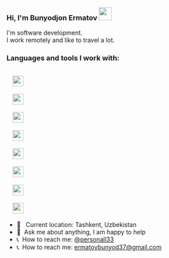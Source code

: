 ### Hi, I'm  Bunyodjon Ermatov <img src="https://i.giphy.com/gM5qFksULw54NMWyry.webp" width="30px">

I'm software development. <br/>
I work remotely and like to travel a lot.
<br/>

### Languages and tools I work with:

<code>
  <img src="https://upload.wikimedia.org/wikipedia/commons/thumb/6/61/HTML5_logo_and_wordmark.svg/768px-HTML5_logo_and_wordmark.svg.png" width="25px">
</code>
<code>
  <img src="https://upload.wikimedia.org/wikipedia/commons/thumb/6/62/CSS3_logo.svg/800px-CSS3_logo.svg.png" width="25px">
</code>
<code>
  <img src="https://getbootstrap.com/docs/5.0/assets/brand/bootstrap-logo.svg" width="25px">
</code>
<code>
  <img src="https://upload.wikimedia.org/wikipedia/commons/thumb/9/96/Sass_Logo_Color.svg/1280px-Sass_Logo_Color.svg.png" width="25px">
</code>
<code>
  <img src="https://w1.pngwing.com/pngs/136/126/png-transparent-javascript-logo-angularjs-nodejs-computer-programming-web-development-computer-software-jquery-yellow.png" width="25px">
</code>
<code>
  <img src="https://cdn1.iconfinder.com/data/icons/programing-development-8/24/react_logo-512.png" width="25px">
</code>
<code>
  <img src="https://upload.wikimedia.org/wikipedia/commons/thumb/3/33/Figma-logo.svg/1667px-Figma-logo.svg.png" width="25px">
</code>
<code>
  <img src="https://upload.wikimedia.org/wikipedia/commons/thumb/6/61/Flutter-logo.svg" width="25px">
</code>

- 📍 &nbsp; Current location: Tashkent, Uzbekistan
- 📝&nbsp; Ask me about anything, I am happy to help
- 📞&nbsp; How to reach me: [@personall33](telegram.org)
- 📞&nbsp; How to reach me: [ermatovbunyod37@gmail.com](gmail.com)

